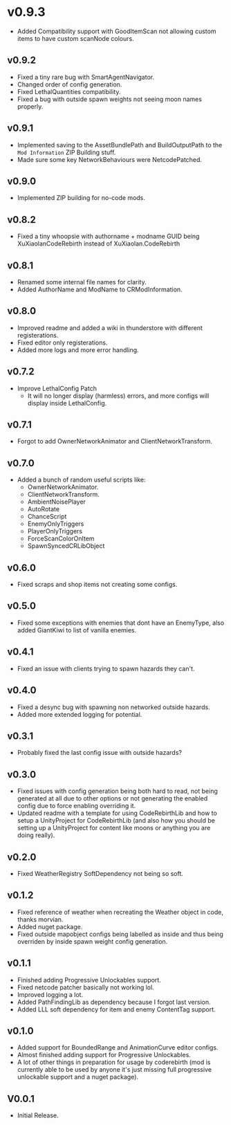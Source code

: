 # v0.9.3

- Added Compatibility support with GoodItemScan not allowing custom items to have custom scanNode colours.

## v0.9.2

- Fixed a tiny rare bug with SmartAgentNavigator.
- Changed order of config generation.
- Fixed LethalQuantities compatibility.
- Fixed a bug with outside spawn weights not seeing moon names properly.

## v0.9.1

- Implemented saving to the AssetBundlePath and BuildOutputPath to the `Mod Information` ZIP Building stuff.
- Made sure some key NetworkBehaviours were NetcodePatched.

## v0.9.0

- Implemented ZIP building for no-code mods.

## v0.8.2

- Fixed a tiny whoopsie with authorname + modname GUID being XuXiaolanCodeRebirth instead of XuXiaolan.CodeRebirth

## v0.8.1

- Renamed some internal file names for clarity.
- Added AuthorName and ModName to CRModInformation.

## v0.8.0

- Improved readme and added a wiki in thunderstore with different registerations.
- Fixed editor only registerations.
- Added more logs and more error handling.

## v0.7.2

- Improve LethalConfig Patch
  - It will no longer display (harmless) errors, and more configs will display inside LethalConfig.

## v0.7.1

- Forgot to add OwnerNetworkAnimator and ClientNetworkTransform.

## v0.7.0

- Added a bunch of random useful scripts like:
  - OwnerNetworkAnimator.
  - ClientNetworkTransform.
  - AmbientNoisePlayer
  - AutoRotate
  - ChanceScript
  - EnemyOnlyTriggers
  - PlayerOnlyTriggers
  - ForceScanColorOnItem
  - SpawnSyncedCRLibObject

## v0.6.0

- Fixed scraps and shop items not creating some configs.

## v0.5.0

- Fixed some exceptions with enemies that dont have an EnemyType, also added GiantKiwi to list of vanilla enemies.

## v0.4.1

- Fixed an issue with clients trying to spawn hazards they can't.

## v0.4.0

- Fixed a desync bug with spawning non networked outside hazards.
- Added more extended logging for potential.

## v0.3.1

- Probably fixed the last config issue with outside hazards?

## v0.3.0

- Fixed issues with config generation being both hard to read, not being generated at all due to other options or not generating the enabled config due to force enabling overriding it.
- Updated readme with a template for using CodeRebirthLib and how to setup a UnityProject for CodeRebirthLib (and also how you should be setting up a UnityProject for content like moons or anything you are doing really).

## v0.2.0

- Fixed WeatherRegistry SoftDependency not being so soft.

## v0.1.2

- Fixed reference of weather when recreating the Weather object in code, thanks morvian.
- Added nuget package.
- Fixed outside mapobject configs being labelled as inside and thus being overriden by inside spawn weight config generation.

## v0.1.1

- Finished adding Progressive Unlockables support.
- Fixed netcode patcher basically not working lol.
- Improved logging a lot.
- Added PathFindingLib as dependency because I forgot last version.
- Added LLL soft dependency for item and enemy ContentTag support.

## v0.1.0

- Added support for BoundedRange and AnimationCurve editor configs.
- Almost finished adding support for Progressive Unlockables.
- A lot of other things in preparation for usage by coderebirth (mod is currently able to be used by anyone it's just missing full progressive unlockable support and a nuget package).

## V0.0.1

- Initial Release.
